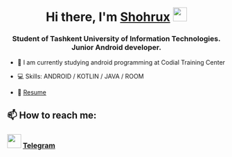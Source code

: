 <h1 align="center">Hi there, I'm <a href="https://t.me/Andr0idDevel0per" target="_blank">Shohrux</a> 
<img src="https://github.com/blackcater/blackcater/raw/main/images/Hi.gif" height="32"/></h1>
<h3 align="center">Student of Tashkent University of Information Technologies. Junior Android developer.</h3>

- 🌱 I am currently studying android programming at Codial Training Center

- 💻 Skills: ANDROID / KOTLIN / JAVA / ROOM

- 📄 <a href="https://github.com/Ravshanbekov001/Ravshanbekov001/raw/main/Shohrux's%20Resume.docx" target="_blank">Resume</a>


## 📫 How to reach me:

<h3> <img src="https://upload.wikimedia.org/wikipedia/commons/thumb/8/83/Telegram_2019_Logo.svg/1200px-Telegram_2019_Logo.svg.png" height="32"/>
<a href="https://t.me/Andr0idDevel0per" target="_blank">Telegram</a> </h3>
